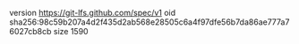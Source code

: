 version https://git-lfs.github.com/spec/v1
oid sha256:98c59b207a4d2f435d2ab568e28505c6a4f97dfe56b7da86ae777a76027cb8cb
size 1590
